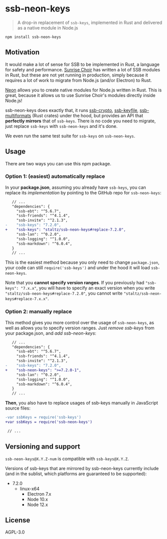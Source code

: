 # ssb-neon-keys

> A drop-in replacement of `ssb-keys`, implemented in Rust and delivered as a native module in Node.js

```
npm install ssb-neon-keys
```

## Motivation

It would make a lot of sense for SSB to be implemented in Rust, a language for safety and performance. [Sunrise Choir](https://github.com/sunrise-choir/) has written a lot of SSB modules in Rust, but these are not yet running in production, simply because it requires a lot of work to migrate from Node.js (and/or Electron) to Rust.

[Neon](https://neon-bindings.com) allows you to create native modules for Node.js written in Rust. This is great, because it allows us to use Sunrise Choir's modules directly inside Node.js!

ssb-neon-keys does exactly that, it runs [ssb-crypto](https://github.com/sunrise-choir/ssb-crypto), [ssb-keyfile](https://github.com/sunrise-choir/ssb-keyfile), [ssb-multiformats](https://github.com/sunrise-choir/ssb-multiformats) (Rust crates) under the hood, but provides an API that **perfectly mirrors** that of `ssb-keys`. There is no code you need to migrate, just replace `ssb-keys` with `ssb-neon-keys` and it's done.

We even run the same test suite for `ssb-keys` on `ssb-neon-keys`.

## Usage

There are two ways you can use this npm package.

### Option 1: (easiest) automatically replace

In your **package.json**, assuming you already have `ssb-keys`, you can replace its *implementation* by pointing to the GitHub repo for `ssb-neon-keys`:

```diff
   // ...
   "dependencies": {
     "ssb-ebt": "^5.6.7",
     "ssb-friends": "^4.1.4",
     "ssb-invite": "^2.1.3",
-    "ssb-keys": "7.2.0",
+    "ssb-keys": "staltz/ssb-neon-keys#replace-7.2.0",
     "ssb-lan": "^0.2.0",
     "ssb-logging": "^1.0.0",
     "ssb-markdown": "^6.0.4",
   }
   // ...
```

This is the easiest method because you only need to change `package.json`, your code can still `require('ssb-keys')` and under the hood it will load `ssb-neon-keys`.

Note that you **cannot specify version ranges**. If you previously had `"ssb-keys": "7.x.x"`, you will have to specify an exact version when you write `"staltz/ssb-neon-keys#replace-7.2.0"`, you cannot write `"staltz/ssb-neon-keys#replace-7.x.x"`.

### Option 2: manually replace

This method gives you more control over the usage of `ssb-neon-keys`, as well as allows you to specify version ranges. Just *remove ssb-keys* from your package.json, and *add ssb-neon-keys*:

```diff
   // ...
   "dependencies": {
     "ssb-ebt": "^5.6.7",
     "ssb-friends": "^4.1.4",
     "ssb-invite": "^2.1.3",
-    "ssb-keys": "7.2.0",
+    "ssb-neon-keys": ">=7.2.0-1",
     "ssb-lan": "^0.2.0",
     "ssb-logging": "^1.0.0",
     "ssb-markdown": "^6.0.4",
   }
   // ...
```

**Then**, you also have to replace usages of ssb-keys manually in JavaScript source files:

```diff
-var ssbKeys = require('ssb-keys')
+var ssbKeys = require('ssb-neon-keys')

 // ...
```

## Versioning and support

`ssb-neon-keys@X.Y.Z-num` is compatible with `ssb-keys@X.Y.Z`.

Versions of ssb-keys that are mirrored by ssb-neon-keys currently include (and in the sublist, which platforms are guaranteed to be supported):

- 7.2.0
  - linux-x64
    - Electron 7.x
    - Node 10.x
    - Node 12.x

## License

AGPL-3.0
